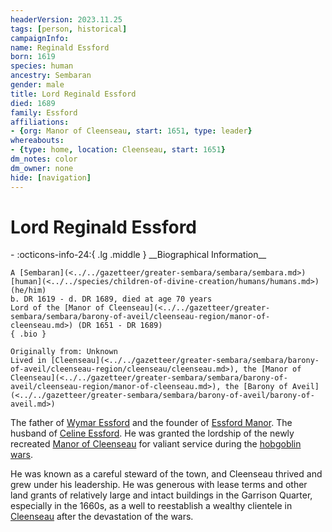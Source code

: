 ```yaml
---
headerVersion: 2023.11.25
tags: [person, historical]
campaignInfo:
name: Reginald Essford
born: 1619
species: human
ancestry: Sembaran
gender: male
title: Lord Reginald Essford
died: 1689
family: Essford
affiliations:
- {org: Manor of Cleenseau, start: 1651, type: leader}
whereabouts:
- {type: home, location: Cleenseau, start: 1651}
dm_notes: color
dm_owner: none
hide: [navigation]
---
```

# Lord Reginald Essford
<div class="grid cards ext-narrow-margin ext-one-column" markdown>
- :octicons-info-24:{ .lg .middle } __Biographical Information__

    A [Sembaran](<../../gazetteer/greater-sembara/sembara/sembara.md>) [human](<../../species/children-of-divine-creation/humans/humans.md>) (he/him)  
    b. DR 1619 - d. DR 1689, died at age 70 years  
    Lord of the [Manor of Cleenseau](<../../gazetteer/greater-sembara/sembara/barony-of-aveil/cleenseau-region/manor-of-cleenseau.md>) (DR 1651 - DR 1689)  
    { .bio }

    Originally from: Unknown
    Lived in [Cleenseau](<../../gazetteer/greater-sembara/sembara/barony-of-aveil/cleenseau-region/cleenseau/cleenseau.md>), the [Manor of Cleenseau](<../../gazetteer/greater-sembara/sembara/barony-of-aveil/cleenseau-region/manor-of-cleenseau.md>), the [Barony of Aveil](<../../gazetteer/greater-sembara/sembara/barony-of-aveil/barony-of-aveil.md>)
</div>


The father of [Wymar Essford](<../sembarans/wymar-essford.md>) and the founder of [Essford Manor](<../../gazetteer/greater-sembara/sembara/barony-of-aveil/cleenseau-region/cleenseau/essford-manor.md>). The husband of [Celine Essford](<./celine-essford.md>). He was granted the lordship of the newly recreated [Manor of Cleenseau](<../../gazetteer/greater-sembara/sembara/barony-of-aveil/cleenseau-region/manor-of-cleenseau.md>) for valiant service during the [hobgoblin wars](<../../history/third-hobgoblin-war-sembara.md>). 

He was known as a careful steward of the town, and Cleenseau thrived and grew under his leadership. He was generous with lease terms and other land grants of relatively large and intact buildings in the Garrison Quarter, especially in the 1660s, as a well to reestablish a wealthy clientele in [Cleenseau](<../../gazetteer/greater-sembara/sembara/barony-of-aveil/cleenseau-region/cleenseau/cleenseau.md>) after the devastation of the wars. 


